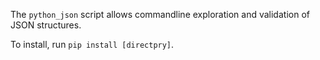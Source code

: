 The `python_json` script allows commandline exploration and validation of JSON
structures.

To install, run `pip install [directpry]`.
